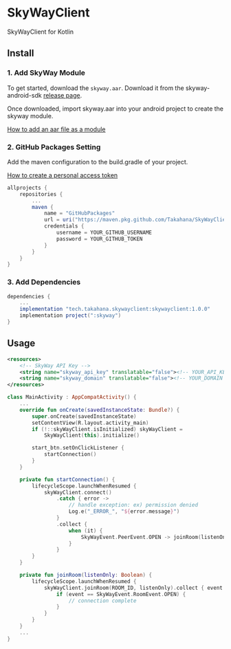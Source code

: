 # SkyWayClient
SkyWayClient for Kotlin

## Install

### 1. Add SkyWay Module
To get started, download the `skyway.aar`.
Download it from the skyway-android-sdk [release page](https://github.com/skyway/skyway-android-sdk/releases).

Once downloaded, import skyway.aar into your android project to create the skyway module.

[How to add an aar file as a module](https://developer.android.com/studio/projects/android-library#AddDependency)

### 2. GitHub Packages Setting
Add the maven configuration to the build.gradle of your project.

[How to create a personal access token](https://docs.github.com/ja/free-pro-team@latest/github/authenticating-to-github/creating-a-personal-access-token)

```build.gradle
allprojects {
    repositories {
        ...
        maven {
            name = "GitHubPackages"
            url = uri("https://maven.pkg.github.com/Takahana/SkyWayClient")
            credentials {
                username = YOUR_GITHUB_USERNAME
                password = YOUR_GITHUB_TOKEN
            }
        }
    }
}
```

### 3. Add Dependencies

```build.gradle
dependencies {
    ...
    implementation "tech.takahana.skywayclient:skywayclient:1.0.0"
    implementation project(":skyway")
}
```

## Usage
```strings.xml
<resources>
    <!-- SkyWay API Key -->
    <string name="skyway_api_key" translatable="false"><!-- YOUR_API_KEY --></string>
    <string name="skyway_domain" translatable="false"><!-- YOUR_DOMAIN --></string>
</resources>
```

```MainActivity.kt
class MainActivity : AppCompatActivity() {
    ...
    override fun onCreate(savedInstanceState: Bundle?) {
        super.onCreate(savedInstanceState)
        setContentView(R.layout.activity_main)
        if (!::skyWayClient.isInitialized) skyWayClient =
            SkyWayClient(this).initialize()

        start_btn.setOnClickListener {
            startConnection()
        }
    }

    private fun startConnection() {
        lifecycleScope.launchWhenResumed {
            skyWayClient.connect()
                .catch { error ->
                    // handle exception: ex) permission denied
                    Log.e("_ERROR_", "${error.message}")
                }
                .collect {
                    when (it) {
                        SkyWayEvent.PeerEvent.OPEN -> joinRoom(listenOnly = true)
                    }
                }
        }
    }

    private fun joinRoom(listenOnly: Boolean) {
        lifecycleScope.launchWhenResumed {
            skyWayClient.joinRoom(ROOM_ID, listenOnly).collect { event ->
                if (event == SkyWayEvent.RoomEvent.OPEN) {
                    // connection complete
                }
            }
        }
    }
    ...
}
```
